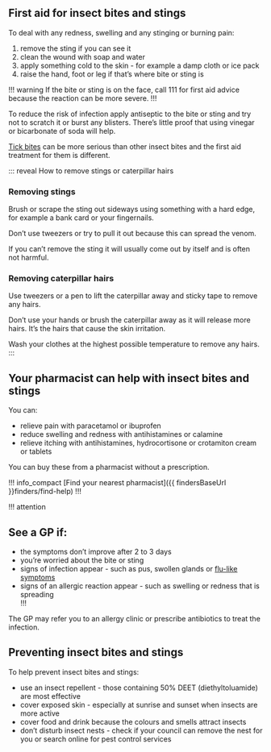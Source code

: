 ## First aid for insect bites and stings

To deal with any redness, swelling and any stinging or burning pain:  
 
1. remove the sting if you can see it 
2. clean the wound with soap and water
3. apply something cold to the skin - for example a damp cloth or ice pack 
4. raise the hand, foot or leg if that’s where bite or sting is 

!!! warning
  If the bite or sting is on the face, call 111 for first aid advice because the reaction can be more severe.
!!!

To reduce the risk of infection apply antiseptic to the bite or sting and try not to scratch it or burst any blisters. There’s little proof that using vinegar or bicarbonate of soda will help. 

[Tick bites](http://www.nhs.uk/Conditions/Lyme-disease/Pages/Introduction.aspx) can be more serious than other insect
bites and the first aid treatment for them is different.

::: reveal How to remove stings or caterpillar hairs 
  ### Removing stings

  Brush or scrape the sting out sideways using something with a hard edge, for example a bank card or your fingernails. 
  
  Don’t use tweezers or try to pull it out because this can spread the venom. 
  
  If you can’t remove the sting it will usually come out by itself and is often not harmful. 
  
  
  ### Removing caterpillar hairs
  
  Use tweezers or a pen to lift the caterpillar away and sticky tape to remove any hairs.
  
  Don’t use your hands or brush the caterpillar away as it will release more hairs. It’s the hairs that cause the skin irritation. 
  
  Wash your clothes at the highest possible temperature to remove any hairs. 
:::


## Your pharmacist can help with insect bites and stings

You can: 

- relieve pain with paracetamol or ibuprofen 
- reduce swelling and redness with antihistamines or calamine
- relieve itching with antihistamines, hydrocortisone or crotamiton cream or tablets 

You can buy these from a pharmacist without a prescription. 


!!! info_compact
  [Find your nearest pharmacist]({{ findersBaseUrl }}finders/find-help)
!!!


!!! attention
  ## See a GP if:

  - the symptoms don’t improve after 2 to 3 days 
  - you’re worried about the bite or sting 
  - signs of infection appear - such as pus, swollen glands or [flu-like symptoms](http://www.nhs.uk/Conditions/Flu/Pages/Symptoms.aspx)
  - signs of an allergic reaction appear - such as swelling or redness that is spreading  
!!!

The GP may refer you to an allergy clinic or prescribe antibiotics to treat the infection.


## Preventing insect bites and stings 

To help prevent insect bites and stings:

- use an insect repellent - those containing 50% DEET (diethyltoluamide) are most effective   
- cover exposed skin - especially at sunrise and sunset when insects are more active
- cover food and drink because the colours and smells attract insects
- don’t disturb insect nests - check if your council can remove the nest for you or search online for pest control services 
